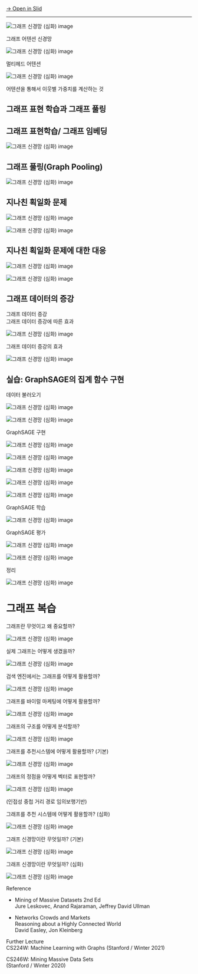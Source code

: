 [→ Open in Slid](https://slid.cc/vdocs/8d2e3412c6f742819845bcf2ade95d1f)


---

![](https://slid-capture.s3.ap-northeast-2.amazonaws.com/public/capture_images/8d2e3412c6f742819845bcf2ade95d1f/7ed1f441-c344-4885-a8e6-bfdbb798451a.png "그래프 신경망 (심화) image")


그래프 어텐션 신경망

![](https://slid-capture.s3.ap-northeast-2.amazonaws.com/public/capture_images/8d2e3412c6f742819845bcf2ade95d1f/a0b4d9b1-0147-4348-a386-0b3a706521cb.png "그래프 신경망 (심화) image")





멀티헤드 어텐션&nbsp;

![](https://slid-capture.s3.ap-northeast-2.amazonaws.com/public/capture_images/8d2e3412c6f742819845bcf2ade95d1f/b0f0a97b-332b-412a-acf3-e3290a599e81.png "그래프 신경망 (심화) image")


어텐션을 통해서 이웃별 가중치를 계산하는 것

## 그래프 표현 학습과 그래프 풀링


## 그래프 표현학습/ 그래프 임베딩

![](https://slid-capture.s3.ap-northeast-2.amazonaws.com/public/capture_images/8d2e3412c6f742819845bcf2ade95d1f/51700862-64a1-4f9a-831a-b62255ddfb32.png "그래프 신경망 (심화) image")


## 그래프 풀링(Graph Pooling)

![](https://slid-capture.s3.ap-northeast-2.amazonaws.com/public/capture_images/8d2e3412c6f742819845bcf2ade95d1f/d025ef2b-c4f7-478b-9fed-24ef600932f3.png "그래프 신경망 (심화) image")

## 지나친 획일화 문제

![](https://slid-capture.s3.ap-northeast-2.amazonaws.com/public/capture_images/8d2e3412c6f742819845bcf2ade95d1f/3bcc745e-8315-4aee-a155-f702a3bbfb61.png "그래프 신경망 (심화) image")

![](https://slid-capture.s3.ap-northeast-2.amazonaws.com/public/capture_images/8d2e3412c6f742819845bcf2ade95d1f/97141510-c88c-4262-88e0-db66df70a0d7.png "그래프 신경망 (심화) image")


## 지나친 획일화 문제에 대한 대응

![](https://slid-capture.s3.ap-northeast-2.amazonaws.com/public/capture_images/8d2e3412c6f742819845bcf2ade95d1f/51b25c20-0f90-475b-aa3e-d85d428cb9ab.png "그래프 신경망 (심화) image")

![](https://slid-capture.s3.ap-northeast-2.amazonaws.com/public/capture_images/8d2e3412c6f742819845bcf2ade95d1f/296f7d79-3005-45ad-95e0-c8cb89c0fd48.png "그래프 신경망 (심화) image")

## 그래프 데이터의 증강


그래프 데이터 증강<br>그래프 데이터 증강에 따른 효과

![](https://slid-capture.s3.ap-northeast-2.amazonaws.com/public/capture_images/8d2e3412c6f742819845bcf2ade95d1f/b305bab7-6208-4bcc-8845-e7eb32694c46.png "그래프 신경망 (심화) image")


그래프 데이터 증강의 효과

![](https://slid-capture.s3.ap-northeast-2.amazonaws.com/public/capture_images/8d2e3412c6f742819845bcf2ade95d1f/2c982954-8209-47e5-b105-d5c939e25f13.png "그래프 신경망 (심화) image")

## 실습: GraphSAGE의 집계 함수 구현


데이터 불러오기

![](https://slid-capture.s3.ap-northeast-2.amazonaws.com/public/capture_images/8d2e3412c6f742819845bcf2ade95d1f/bb950dbd-868f-413c-aaed-8840a5c6cd9e.png "그래프 신경망 (심화) image")

![](https://slid-capture.s3.ap-northeast-2.amazonaws.com/public/capture_images/8d2e3412c6f742819845bcf2ade95d1f/528d6a00-5f0d-4052-afc3-4d72d2751ba3.png "그래프 신경망 (심화) image")





GraphSAGE 구현

![](https://slid-capture.s3.ap-northeast-2.amazonaws.com/public/capture_images/8d2e3412c6f742819845bcf2ade95d1f/16f05819-e55a-4e79-9530-9ff8cb78e532.png "그래프 신경망 (심화) image")

![](https://slid-capture.s3.ap-northeast-2.amazonaws.com/public/capture_images/8d2e3412c6f742819845bcf2ade95d1f/8bc19593-cf85-4af4-aa75-6164e8bc142f.png "그래프 신경망 (심화) image")

![](https://slid-capture.s3.ap-northeast-2.amazonaws.com/public/capture_images/8d2e3412c6f742819845bcf2ade95d1f/93f40baf-86c3-492d-92c1-c241e08d4c00.png "그래프 신경망 (심화) image")

![](https://slid-capture.s3.ap-northeast-2.amazonaws.com/public/capture_images/8d2e3412c6f742819845bcf2ade95d1f/7d482e7f-3768-46e8-ab1e-5a9d26abe921.png "그래프 신경망 (심화) image")

![](https://slid-capture.s3.ap-northeast-2.amazonaws.com/public/capture_images/8d2e3412c6f742819845bcf2ade95d1f/4408ea8f-4afb-4bf5-b629-c9399295148d.png "그래프 신경망 (심화) image")


GraphSAGE 학습

![](https://slid-capture.s3.ap-northeast-2.amazonaws.com/public/capture_images/8d2e3412c6f742819845bcf2ade95d1f/0bbaa10e-32e6-4b94-ac7e-42c6f77c8fd1.png "그래프 신경망 (심화) image")


GraphSAGE 평가

![](https://slid-capture.s3.ap-northeast-2.amazonaws.com/public/capture_images/8d2e3412c6f742819845bcf2ade95d1f/1b513c19-8028-42ce-a90f-525b824b6fd9.png "그래프 신경망 (심화) image")

![](https://slid-capture.s3.ap-northeast-2.amazonaws.com/public/capture_images/8d2e3412c6f742819845bcf2ade95d1f/d2d556b1-bd0c-4e23-b670-4972af179591.png "그래프 신경망 (심화) image")


정리

![](https://slid-capture.s3.ap-northeast-2.amazonaws.com/public/capture_images/8d2e3412c6f742819845bcf2ade95d1f/deb45b20-eb2f-4f55-91e8-c8f71081f08d.png "그래프 신경망 (심화) image")


# 그래프 복습


그래프란 무엇이고 왜 중요할까?

![](https://slid-capture.s3.ap-northeast-2.amazonaws.com/public/capture_images/8d2e3412c6f742819845bcf2ade95d1f/6a1634f9-89bb-4414-b09f-5ad981c607d9.png "그래프 신경망 (심화) image")


실제 그래프는 어떻게 생겼을까?

![](https://slid-capture.s3.ap-northeast-2.amazonaws.com/public/capture_images/8d2e3412c6f742819845bcf2ade95d1f/3191b161-2b5e-4771-b882-df07a32d4b1a.png "그래프 신경망 (심화) image")


검색 엔진에서는 그래프를 어떻게 활용할까?

![](https://slid-capture.s3.ap-northeast-2.amazonaws.com/public/capture_images/8d2e3412c6f742819845bcf2ade95d1f/e132311b-b4cc-4adc-bcd3-aaa044553d25.png "그래프 신경망 (심화) image")


그래프를 바이럴 마케팅에 어떻게 활용할까?

![](https://slid-capture.s3.ap-northeast-2.amazonaws.com/public/capture_images/8d2e3412c6f742819845bcf2ade95d1f/c1b8ccb3-0f5a-483f-910d-1f409a4274b3.png "그래프 신경망 (심화) image")


그래프의 구조를 어떻게 분석할까?

![](https://slid-capture.s3.ap-northeast-2.amazonaws.com/public/capture_images/8d2e3412c6f742819845bcf2ade95d1f/98ba96bd-325e-4205-b853-d6f593744780.png "그래프 신경망 (심화) image")


그래프를 추천시스템에 어떻게 활용할까? (기본)

![](https://slid-capture.s3.ap-northeast-2.amazonaws.com/public/capture_images/8d2e3412c6f742819845bcf2ade95d1f/f1b67a31-bbb8-4c4a-ba74-335361c424a3.png "그래프 신경망 (심화) image")


그래프의 정점을 어떻게 벡터로 표현할까?

![](https://slid-capture.s3.ap-northeast-2.amazonaws.com/public/capture_images/8d2e3412c6f742819845bcf2ade95d1f/e564c862-18f8-44f9-afbb-9b367b2501f3.png "그래프 신경망 (심화) image")


(인접성 중첩 거리 경로 임의보행기반)


그래프를 추천 시스템에 어떻게 활용할까? (심화)

![](https://slid-capture.s3.ap-northeast-2.amazonaws.com/public/capture_images/8d2e3412c6f742819845bcf2ade95d1f/f7a8177f-3808-4832-b36d-9afabc379896.png "그래프 신경망 (심화) image")


그래프 신경망이란 무엇일까? (기본)

![](https://slid-capture.s3.ap-northeast-2.amazonaws.com/public/capture_images/8d2e3412c6f742819845bcf2ade95d1f/857a5faf-c121-41d6-bde6-5f5ffce534d9.png "그래프 신경망 (심화) image")


그래프 신경망이란 무엇일까? (심화)

![](https://slid-capture.s3.ap-northeast-2.amazonaws.com/public/capture_images/8d2e3412c6f742819845bcf2ade95d1f/8fe1c844-16d0-47cf-a092-5016e01f1f8a.png "그래프 신경망 (심화) image")


Reference


* Mining of Massive Datasets 2nd Ed<br>Jure Leskovec, Anand Rajaraman, Jeffrey David Ullman


* Networks Crowds and Markets<br>Reasoning about a Highly Connected World<br>David Easley, Jon Kleinberg<br>


Further Lecture<br>CS224W: Machine Learning with Graphs (Stanford / Winter 2021)


CS246W: Mining Massive Data Sets<br>(Stanford / Winter 2020)
